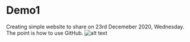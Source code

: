 # Demo1
Creating simple website to share on 23rd Decemeber 2020, Wednesday. The point is how to use GitHub.
![alt text](https://github.com/yasminbudaham/Demo1/blob/main/images/Screenshot%202020-12-29%20at%201.20.42%20PM.png)
